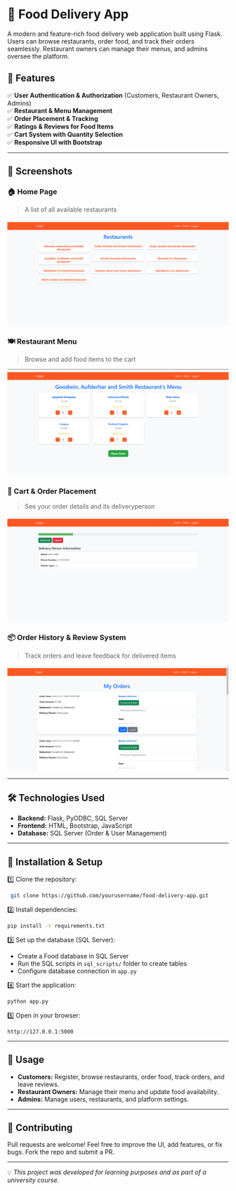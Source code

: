 # 🍔 Food Delivery App

A modern and feature-rich food delivery web application built using Flask. Users can browse restaurants, order food, and track their orders seamlessly. Restaurant owners can manage their menus, and admins oversee the platform. 

## 🚀 Features

✅ **User Authentication & Authorization** (Customers, Restaurant Owners, Admins)  
✅ **Restaurant & Menu Management**  
✅ **Order Placement & Tracking**  
✅ **Ratings & Reviews for Food Items**  
✅ **Cart System with Quantity Selection**  
✅ **Responsive UI with Bootstrap**

---

## 📸 Screenshots

### 🏠 Home Page
> A list of all available restaurants

![Home Page](screenshots/restaurants.png)

### 🍽️ Restaurant Menu
> Browse and add food items to the cart

![Restaurant Menu](screenshots/foods.png)

### 🛒 Cart & Order Placement
> See your order details and its deliveryperson

![Cart Page](screenshots/order.png)

### 📦 Order History & Review System
> Track orders and leave feedback for delivered items

![Order History](screenshots/reviews.png)

---

## 🛠️ Technologies Used

- **Backend:** Flask, PyODBC, SQL Server
- **Frontend:** HTML, Bootstrap, JavaScript
- **Database:** SQL Server (Order & User Management)

---

## 🔧 Installation & Setup

1️⃣ Clone the repository:
```bash
 git clone https://github.com/yourusername/food-delivery-app.git
```

2️⃣ Install dependencies:
```bash
pip install -r requirements.txt
```

3️⃣ Set up the database (SQL Server):
- Create a Food database in SQL Server
- Run the SQL scripts in `sql_scripts/` folder to create tables
- Configure database connection in `app.py`

4️⃣ Start the application:
```bash
python app.py
```

5️⃣ Open in your browser:
```
http://127.0.0.1:5000
```

---

## 📌 Usage

- **Customers:** Register, browse restaurants, order food, track orders, and leave reviews.
- **Restaurant Owners:** Manage their menu and update food availability.
- **Admins:** Manage users, restaurants, and platform settings.

---

## 🙌 Contributing
Pull requests are welcome! Feel free to improve the UI, add features, or fix bugs. Fork the repo and submit a PR. 

---

💡 *This project was developed for learning purposes and as part of a university course.*
